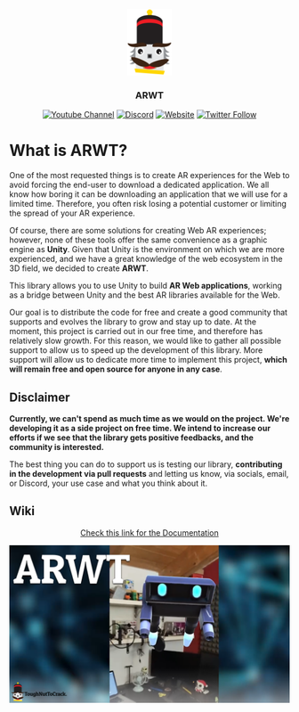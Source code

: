 <p align="center"><img width="80" alt="tntc" src=".github/logo.png"></p>

<h3 align="center">ARWT</h3>

<p align="center">
<a href="https://www.youtube.com/channel/UCTR740iIPwfu7Pz_BoCEJ-g" target="_blank"><img alt="Youtube Channel" src="https://img.shields.io/badge/tntc-youtube-red"></a>
<a href="https://discord.gg/Z8QD8uF" target="_blank"><img alt="Discord" src="https://img.shields.io/discord/697089018831306772"></a>
<a href="https://toughnuttocrack.it/" target="_blank"><img alt="Website" src="https://img.shields.io/badge/tntc-website-informational"></a>
<a href="https://twitter.com/tntcproject" target="_blank"><img alt="Twitter Follow" src="https://img.shields.io/twitter/follow/tntcproject?label=Follow"></a>
</p>


# What is ARWT?
<p>
One of the most requested things is to create AR experiences for the Web to avoid forcing the end-user to download a dedicated application. We all know how boring it can be downloading an application that we will use for a limited time. Therefore, you often risk losing a potential customer or limiting the spread of your AR experience.

Of course, there are some solutions for creating Web AR experiences; however, none of these tools offer the same convenience as a graphic engine as <b>Unity</b>. Given that Unity is the environment on which we are more experienced, and we have a great knowledge of the web ecosystem in the 3D field, we decided to create <b>ARWT</b>.

This library allows you to use Unity to build <b>AR Web applications</b>, working as a bridge between Unity and the best AR libraries available for the Web.

Our goal is to distribute the code for free and create a good community that supports and evolves the library to grow and stay up to date. At the moment, this project is carried out in our free time, and therefore has relatively slow growth. For this reason, we would like to gather all possible support to allow us to speed up the development of this library. More support will allow us to dedicate more time to implement this project, <b>which will remain free and open source for anyone in any case</b>.

## Disclaimer

<b>Currently, we can't spend as much time as we would on the project. We're developing it as a side project on free time. We intend to increase our efforts if we see that the library gets positive feedbacks, and the community is interested.</b>

The best thing you can do to support us is testing our library, <b>contributing in the development via pull requests</b> and letting us know, via socials, email, or Discord, your use case and what you think about it.
</p>

## Wiki
<p align="center"><a href="https://github.com/ToughNutToCrack/ARWT/wiki/1.-Home" target="_blank">Check this link for the Documentation</a></p>

[![ARWT Website](.github/thumbnail.png)](https://toughnuttocrack.it/arwt)

